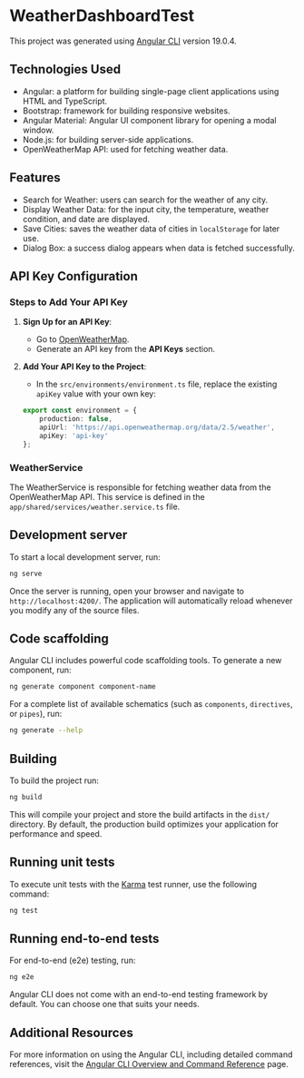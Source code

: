 # WeatherDashboardTest

This project was generated using [Angular CLI](https://github.com/angular/angular-cli) version 19.0.4.


## Technologies Used

- Angular: a platform for building single-page client applications using HTML and TypeScript.
- Bootstrap: framework for building responsive websites.
- Angular Material: Angular UI component library for opening a modal window.
- Node.js: for building server-side applications.
- OpenWeatherMap API: used for fetching weather data.

## Features

- Search for Weather: users can search for the weather of any city.
- Display Weather Data: for the input city, the temperature, weather condition, and date are displayed.
- Save Cities: saves the weather data of cities in `localStorage` for later use.
- Dialog Box: a success dialog appears when data is fetched successfully.

## API Key Configuration


### Steps to Add Your API Key

1. **Sign Up for an API Key**:

   - Go to [OpenWeatherMap](https://openweathermap.org/api).
   - Generate an API key from the **API Keys** section.

2. **Add Your API Key to the Project**:

   - In the `src/environments/environment.ts` file, replace the existing `apiKey` value with your own key:
   
   ```typescript
   export const environment = {
       production: false,
       apiUrl: 'https://api.openweathermap.org/data/2.5/weather',
       apiKey: 'api-key'
   };

### WeatherService

The WeatherService is responsible for fetching weather data from the OpenWeatherMap API.
This service is defined in the `app/shared/services/weather.service.ts` file.

## Development server

To start a local development server, run:

```bash
ng serve
```

Once the server is running, open your browser and navigate to `http://localhost:4200/`. The application will automatically reload whenever you modify any of the source files.

## Code scaffolding

Angular CLI includes powerful code scaffolding tools. To generate a new component, run:

```bash
ng generate component component-name
```

For a complete list of available schematics (such as `components`, `directives`, or `pipes`), run:

```bash
ng generate --help
```

## Building

To build the project run:

```bash
ng build
```

This will compile your project and store the build artifacts in the `dist/` directory. By default, the production build optimizes your application for performance and speed.

## Running unit tests

To execute unit tests with the [Karma](https://karma-runner.github.io) test runner, use the following command:

```bash
ng test
```

## Running end-to-end tests

For end-to-end (e2e) testing, run:

```bash
ng e2e
```

Angular CLI does not come with an end-to-end testing framework by default. You can choose one that suits your needs.

## Additional Resources

For more information on using the Angular CLI, including detailed command references, visit the [Angular CLI Overview and Command Reference](https://angular.dev/tools/cli) page.
